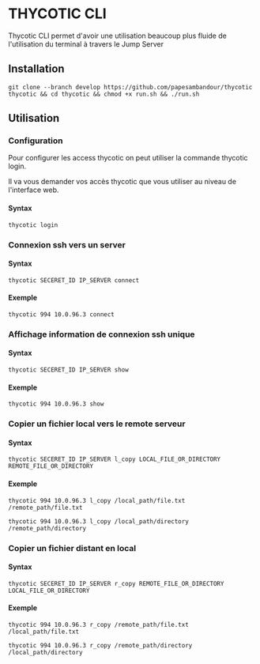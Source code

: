 # THYCOTIC CLI 

Thycotic CLI permet d'avoir une utilisation beaucoup plus fluide de l'utilisation du terminal à travers le Jump Server

## Installation

``` 
git clone --branch develop https://github.com/papesambandour/thycotic thycotic && cd thycotic && chmod +x run.sh && ./run.sh
```

## Utilisation

### Configuration

Pour configurer les access thycotic on peut utiliser la commande thycotic login.

Il va vous demander vos accès thycotic que vous utiliser au niveau de l'interface web.

#### Syntax
```
thycotic login
```

### Connexion ssh vers un server

#### Syntax
```
thycotic SECERET_ID IP_SERVER connect
```
#### Exemple
```
thycotic 994 10.0.96.3 connect
```

### Affichage information de connexion ssh unique

#### Syntax
```
thycotic SECERET_ID IP_SERVER show
```
#### Exemple
```
thycotic 994 10.0.96.3 show
```

### Copier un fichier local vers le remote serveur

#### Syntax
```
thycotic SECERET_ID IP_SERVER l_copy LOCAL_FILE_OR_DIRECTORY REMOTE_FILE_OR_DIRECTORY
```
#### Exemple
```
thycotic 994 10.0.96.3 l_copy /local_path/file.txt /remote_path/file.txt

thycotic 994 10.0.96.3 l_copy /local_path/directory /remote_path/directory
```


### Copier un fichier distant en local

#### Syntax
```
thycotic SECERET_ID IP_SERVER r_copy REMOTE_FILE_OR_DIRECTORY LOCAL_FILE_OR_DIRECTORY 
```
#### Exemple
```
thycotic 994 10.0.96.3 r_copy /remote_path/file.txt /local_path/file.txt 

thycotic 994 10.0.96.3 r_copy /remote_path/directory /local_path/directory 
```
